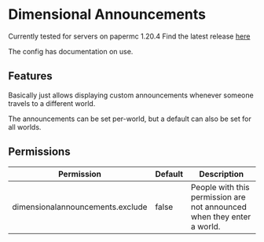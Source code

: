 # Dimensional Announcements

Currently tested for servers on papermc 1.20.4
Find the latest release [here](https://github.com/jeppevinkel/DimensionalAnnouncements/releases/latest)

The config has documentation on use.

## Features
Basically just allows displaying custom announcements whenever someone travels to a different world.

The announcements can be set per-world, but a default can also be set for all worlds.

## Permissions
| Permission                       | Default | Description                                                            |
|----------------------------------|---------|------------------------------------------------------------------------|
| dimensionalannouncements.exclude | false   | People with this permission are not announced when they enter a world. |
